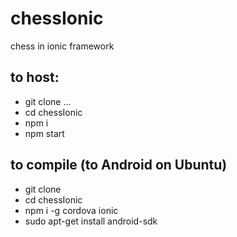 # chessIonic
chess in ionic framework

## to host:
- git clone ...
- cd chessIonic
- npm i
- npm start

## to compile (to Android on Ubuntu)
- git clone
- cd chessIonic
- npm i -g cordova ionic
- sudo apt-get install android-sdk
